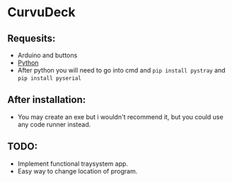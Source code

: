 # CurvuDeck
## Requesits:
- Arduino and buttons
- [Python](https://www.python.org/)
- After python you will need to go into cmd and `pip install pystray` and `pip install pyserial`
## After installation:
- You may create an exe but i wouldn't recommend it, but you could use any code runner instead.
## TODO:
- Implement functional traysystem app.
- Easy way to change location of program.
